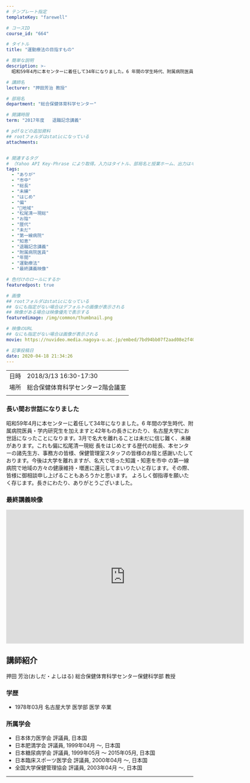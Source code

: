 ```yaml
---
# テンプレート指定
templateKey: "farewell"

# コースID
course_id: "664"

# タイトル
title: "運動療法の目指すもの"

# 簡単な説明
description: >-
  昭和59年4月に本センターに着任して34年になりました。6 年間の学生時代、附属病院医員・学内研究生を加えますと42年もの長きにわたり、名古屋大学にお世話になったことになります。3月で名大を離れることは未だに信じ難く、未練があります。これも偏に松尾清一現総 長をはじめとする歴代の総長、本センターの諸先生方、事務方の皆様、保健管理室スタッフの皆様のお陰と感謝いたしております。今後は大学を ....

# 講師名
lecturer: "押田芳治 教授"

# 部局名
department: "総合保健体育科学センター"

# 開講時限
term: "2017年度	退職記念講義"

# pdfなどの追加資料
## rootフォルダはstaticになっている
attachments:


# 関連するタグ
# （Yahoo API Key-Phrase により取得。入力はタイトル、部局名と授業ホーム、出力はキーフレーズ（tags））
tags:
  - "ありが"
  - "市中"
  - "総長"
  - "未練"
  - "はじめ"
  - "偏"
  - "゙地域"
  - "松尾清一現総"
  - "お陰"
  - "歴代"
  - "未だ"
  - "第一線病院"
  - "知恵"
  - "退職記念講義"
  - "附属病院医員"
  - "年間"
  - "運動療法"
  - "最終講義映像"

# 色付けのロールにするか
featuredpost: true

# 画像
## rootフォルダはstaticになっている
## なにも指定がない場合はデフォルトの画像が表示される
## 映像がある場合は映像優先で表示する
featuredimage: /img/common/thumbnail.png

# 映像のURL
## なにも指定がない場合は画像が表示される
movie: https://nuvideo.media.nagoya-u.ac.jp/embed/7bd94bb07f2aad08e2f402df7803ae2534f7a2bc

# 記事投稿日
date: 2020-04-18 21:34:26
---
```


|   |   |
|---|---|
| 日時 | 2018/3/13  16:30-17:30 |
| 場所 | 総合保健体育科学センター2階会議室 |
|   |   |


### 長い間お世話になりました
昭和59年4月に本センターに着任して34年になりました。6 年間の学生時代、附属病院医員・学内研究生を加えますと42年もの長きにわたり、名古屋大学にお世話になったことになります。3月で名大を離れることは未だに信じ難く、未練があります。これも偏に松尾清一現総 長をはじめとする歴代の総長、本センターの諸先生方、事務方の皆様、保健管理室スタッフの皆様のお陰と感謝いたしております。今後は大学を離れますが、名大で培った知識・知恵を市中 の第一線病院で地域の方々の健康維持・増進に還元してまいりたいと存じます。その際、皆様に御相談申し上げることもあろうかと思います。 よろしく御指導を願いたく存じます。長きにわたり、ありがとうございました。




<h3>
最終講義映像
</h3>
<iframe src="https://nuvideo.media.nagoya-u.ac.jp/embed/7bd94bb07f2aad08e2f402df7803ae2534f7a2bc" width="640" height="360" frameborder="0" allowfullscreen></iframe>



## 講師紹介
押田 芳治(おしだ・よしはる) 総合保健体育科学センター保健科学部 教授

### 学歴
* 1978年03月  名古屋大学  医学部  医学  卒業

### 所属学会
* 日本体力医学会 評議員, 日本国
* 日本肥満学会 評議員, 1999年04月 ～, 日本国
* 日本糖尿病学会 評議員, 1999年05月 ～ 2015年05月, 日本国
* 日本臨床スポーツ医学会 評議員, 2000年04月 ～, 日本国
* 全国大学保健管理協会 評議員, 2003年04月 ～, 日本国



-----